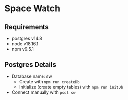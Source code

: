 # Space Watch

## Requirements

* postgres v14.8
* node v18.16.1
* npm v9.5.1

## Postgres Details

* Database name: sw
  * Create with `npm run createDb`
  * Initialize (create empty tables) with `npm run initDb`
* Connect manually with `psql sw`